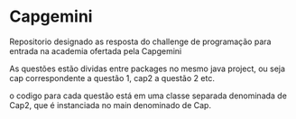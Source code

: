 # Capgemini
 
Repositorio designado as resposta do challenge de programação para entrada na academia ofertada pela Capgemini

As questões estão dividas entre packages no mesmo java project, ou seja cap correspondente a questão 1, cap2 a questão 2 etc.

o codigo para cada questão está em uma classe separada denominada de Cap2, que é instanciada no main denominado de Cap.
